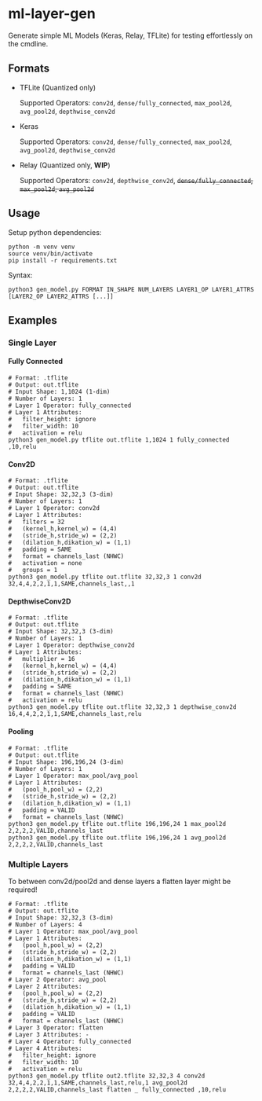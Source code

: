 # ml-layer-gen
Generate simple ML Models (Keras, Relay, TFLite) for testing effortlessly on the cmdline.

## Formats

- TFLite (Quantized only)

  Supported Operators: `conv2d`, `dense/fully_connected`, `max_pool2d`, `avg_pool2d`, `depthwise_conv2d`
- Keras

  Supported Operators: `conv2d`, `dense/fully_connected`, `max_pool2d`, `avg_pool2d`, `depthwise_conv2d`
- Relay (Quantized only, **WIP**)

  Supported Operators: `conv2d`, `depthwise_conv2d`, ~~`dense/fully_connected`, `max_pool2d`, `avg_pool2d`~~

## Usage

Setup python dependencies:

```
python -m venv venv
source venv/bin/activate
pip install -r requirements.txt
```

Syntax:

```
python3 gen_model.py FORMAT IN_SHAPE NUM_LAYERS LAYER1_OP LAYER1_ATTRS [LAYER2_OP LAYER2_ATTRS [...]]
```

## Examples

### Single Layer

#### Fully Connected

```
# Format: .tflite
# Output: out.tflite
# Input Shape: 1,1024 (1-dim)
# Number of Layers: 1
# Layer 1 Operator: fully_connected
# Layer 1 Attributes:
#   filter_height: ignore
#   filter_width: 10
#   activation = relu
python3 gen_model.py tflite out.tflite 1,1024 1 fully_connected ,10,relu
```

#### Conv2D

```
# Format: .tflite
# Output: out.tflite
# Input Shape: 32,32,3 (3-dim)
# Number of Layers: 1
# Layer 1 Operator: conv2d
# Layer 1 Attributes:
#   filters = 32
#   (kernel_h,kernel_w) = (4,4)
#   (stride_h,stride_w) = (2,2)
#   (dilation_h,dikation_w) = (1,1)
#   padding = SAME
#   format = channels_last (NHWC)
#   activation = none
#   groups = 1
python3 gen_model.py tflite out.tflite 32,32,3 1 conv2d 32,4,4,2,2,1,1,SAME,channels_last,,1
```

#### DepthwiseConv2D

```
# Format: .tflite
# Output: out.tflite
# Input Shape: 32,32,3 (3-dim)
# Number of Layers: 1
# Layer 1 Operator: depthwise_conv2d
# Layer 1 Attributes:
#   multiplier = 16
#   (kernel_h,kernel_w) = (4,4)
#   (stride_h,stride_w) = (2,2)
#   (dilation_h,dikation_w) = (1,1)
#   padding = SAME
#   format = channels_last (NHWC)
#   activation = relu
python3 gen_model.py tflite out.tflite 32,32,3 1 depthwise_conv2d 16,4,4,2,2,1,1,SAME,channels_last,relu
```

#### Pooling

```
# Format: .tflite
# Output: out.tflite
# Input Shape: 196,196,24 (3-dim)
# Number of Layers: 1
# Layer 1 Operator: max_pool/avg_pool
# Layer 1 Attributes:
#   (pool_h,pool_w) = (2,2)
#   (stride_h,stride_w) = (2,2)
#   (dilation_h,dikation_w) = (1,1)
#   padding = VALID
#   format = channels_last (NHWC)
python3 gen_model.py tflite out.tflite 196,196,24 1 max_pool2d 2,2,2,2,VALID,channels_last
python3 gen_model.py tflite out.tflite 196,196,24 1 avg_pool2d 2,2,2,2,VALID,channels_last
```

### Multiple Layers

To between conv2d/pool2d and dense layers a flatten layer might be required!

```
# Format: .tflite
# Output: out.tflite
# Input Shape: 32,32,3 (3-dim)
# Number of Layers: 4
# Layer 1 Operator: max_pool/avg_pool
# Layer 1 Attributes:
#   (pool_h,pool_w) = (2,2)
#   (stride_h,stride_w) = (2,2)
#   (dilation_h,dikation_w) = (1,1)
#   padding = VALID
#   format = channels_last (NHWC)
# Layer 2 Operator: avg_pool
# Layer 2 Attributes:
#   (pool_h,pool_w) = (2,2)
#   (stride_h,stride_w) = (2,2)
#   (dilation_h,dikation_w) = (1,1)
#   padding = VALID
#   format = channels_last (NHWC)
# Layer 3 Operator: flatten
# Layer 3 Attributes: -
# Layer 4 Operator: fully_connected
# Layer 4 Attributes:
#   filter_height: ignore
#   filter_width: 10
#   activation = relu
python3 gen_model.py tflite out2.tflite 32,32,3 4 conv2d 32,4,4,2,2,1,1,SAME,channels_last,relu,1 avg_pool2d 2,2,2,2,VALID,channels_last flatten _ fully_connected ,10,relu
```
